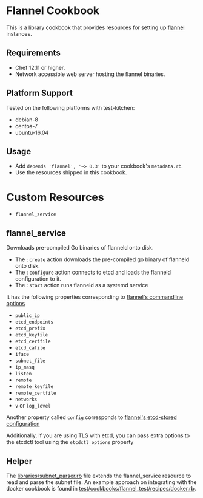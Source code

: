 # Flannel Cookbook

This is a library cookbook that provides resources for setting up
[flannel](https://github.com/coreos/flannel) instances.

## Requirements

* Chef 12.11 or higher.
* Network accessible web server hosting the flannel binaries.

## Platform Support

Tested on the following platforms with test-kitchen:

* debian-8
* centos-7
* ubuntu-16.04

## Usage

* Add `depends 'flannel', '~> 0.3'` to your cookbook's `metadata.rb`.
* Use the resources shipped in this cookbook.

# Custom Resources

* `flannel_service`

## flannel_service

Downloads pre-compiled Go binaries of flanneld onto disk.

* The `:create` action downloads the pre-compiled go binary of flanneld onto
  disk.
* The `:configure` action connects to etcd and loads the flanneld configuration to
  it.
* The `:start` action runs flanneld as a systemd service

It has the following properties corresponding to
[flannel's commandline options](https://github.com/coreos/flannel#key-command-line-options)

* `public_ip`
* `etcd_endpoints`
* `etcd_prefix`
* `etcd_keyfile`
* `etcd_certfile`
* `etcd_cafile`
* `iface`
* `subnet_file`
* `ip_masq`
* `listen`
* `remote`
* `remote_keyfile`
* `remote_certfile`
* `networks`
* `v` or `log_level`

Another property called `config` corresponds to
[flannel's etcd-stored configuration](https://github.com/coreos/flannel#configuration)

Additionally, if you are using TLS with etcd, you can pass extra options to the
etcdctl tool using the `etcdctl_options` property

## Helper

The [libraries/subnet_parser.rb](libraries/subnet_parser.rb) file extends the
flannel_service resource to read and parse the subnet file.  An example
approach on integrating with the docker cookbook
is found in
[test/cookbooks/flannel_test/recipes/docker.rb](test/cookbooks/flannel_test/recipes/docker.rb).



